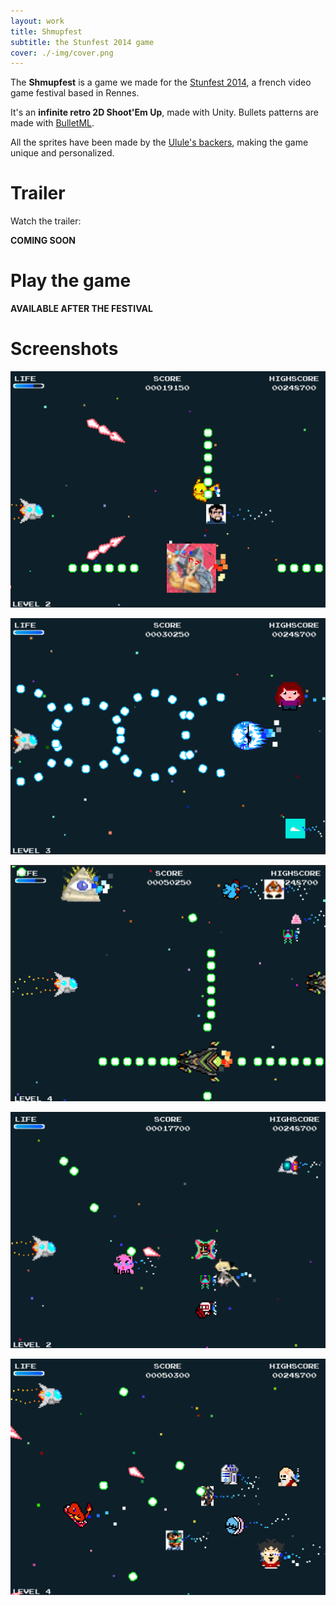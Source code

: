 ```yaml
---
layout: work
title: Shmupfest
subtitle: the Stunfest 2014 game
cover: ./-img/cover.png
---
```


The **Shmupfest** is a game we made for the [Stunfest 2014][stunfest], a french video game festival based in Rennes.

It's an **infinite retro 2D Shoot'Em Up**, made with Unity. Bullets patterns are made with [BulletML][bulletml].

All the sprites have been made by the [Ulule's backers][ulule], making the game unique and personalized.

# Trailer

Watch the trailer:

**COMING SOON**

# Play the game

**AVAILABLE AFTER THE FESTIVAL**

# Screenshots

[![Screenshot 1][screen1]][screen1]

[![Screenshot 2][screen2]][screen2]

[![Screenshot 3][screen3]][screen3]

[![Screenshot 4][screen4]][screen4]

[![Screenshot 5][screen5]][screen5]


[stunfest]: http://stunfest.fr
[ulule]: http://fr.ulule.com/stunfest-2014/

[bulletml]: /work/bulletml-for-unity

[screen1]: ./-img/screen1.png
[screen2]: ./-img/screen2.png
[screen3]: ./-img/screen3.png
[screen4]: ./-img/screen4.png
[screen5]: ./-img/screen5.png
